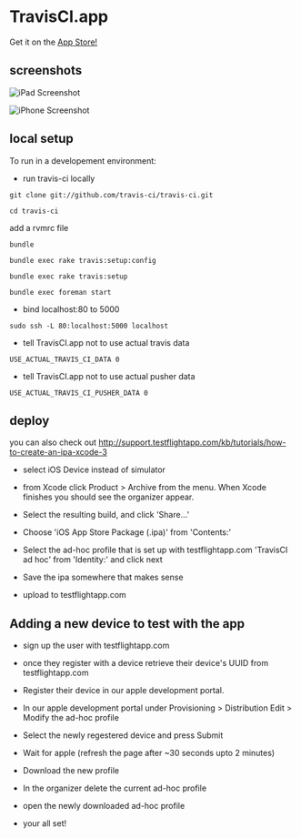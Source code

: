 TravisCI.app
============

Get it on the [App Store!](http://itunes.apple.com/us/app/travisci/id496877270)

screenshots
-----------

![iPad Screenshot](https://raw.github.com/bendyworks/TravisCI.app/master/doc/iPad_screenshot.png)

![iPhone Screenshot](https://raw.github.com/bendyworks/TravisCI.app/master/doc/iPhone_screenshot.png)


local setup
-----------

To run in a developement environment:

* run travis-ci locally

`git clone git://github.com/travis-ci/travis-ci.git`

`cd travis-ci`

add a rvmrc file

`bundle`

`bundle exec rake travis:setup:config`

`bundle exec rake travis:setup`

`bundle exec foreman start`

* bind localhost:80 to 5000

`sudo ssh -L 80:localhost:5000 localhost`

* tell TravisCI.app not to use actual travis data

`USE_ACTUAL_TRAVIS_CI_DATA 0`

* tell TravisCI.app not to use actual pusher data

`USE_ACTUAL_TRAVIS_CI_PUSHER_DATA 0`

deploy
---------

you can also check out http://support.testflightapp.com/kb/tutorials/how-to-create-an-ipa-xcode-3

* select iOS Device instead of simulator

* from Xcode click Product > Archive from the menu. When Xcode finishes you should see the organizer appear.

* Select the resulting build, and click 'Share...'

* Choose 'iOS App Store Package (.ipa)' from 'Contents:'

* Select the ad-hoc profile that is set up with testflightapp.com 'TravisCI ad hoc' from 'Identity:' and click next

* Save the ipa somewhere that makes sense

* upload to testflightapp.com


Adding a new device to test with the app
----------------------------------------

* sign up the user with testflightapp.com

* once they register with a device retrieve their device's UUID from testflightapp.com

* Register their device in our apple development portal.

* In our apple development portal under Provisioning > Distribution Edit > Modify the ad-hoc profile

* Select the newly regestered device and press Submit

* Wait for apple (refresh the page after ~30 seconds upto 2 minutes)

* Download the new profile

* In the organizer delete the current ad-hoc profile

* open the newly downloaded ad-hoc profile

* your all set!
